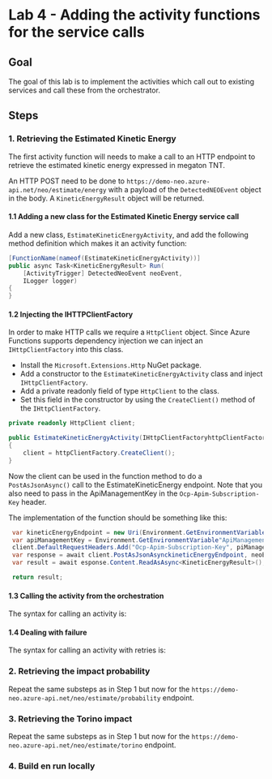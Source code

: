 # Lab 4 -  Adding the activity functions for the service calls

## Goal

The goal of this lab is to implement the activities which call out to existing services and call these from the orchestrator.

## Steps

### 1. Retrieving the Estimated Kinetic Energy

The first activity function will needs to make a call to an HTTP endpoint to retrieve the estimated kinetic energy expressed in megaton TNT.

An HTTP POST need to be done to `https://demo-neo.azure-api.net/neo/estimate/energy` with a payload of the `DetectedNEOEvent` object in the body. A `KineticEnergyResult` object will be returned.

#### 1.1  Adding a new class for the Estimated Kinetic Energy service call

Add a new class, `EstimateKineticEnergyActivity`, and add the following method definition which makes it an activity function:

```csharp
[FunctionName(nameof(EstimateKineticEnergyActivity))]
public async Task<KineticEnergyResult> Run(
    [ActivityTrigger] DetectedNeoEvent neoEvent,
    ILogger logger)
{
}
```

#### 1.2 Injecting the IHTTPClientFactory

In order to make HTTP calls we require a `HttpClient` object. Since Azure Functions supports dependency injection we can inject an `IHttpClientFactory` into this class. 

- Install the `Microsoft.Extensions.Http` NuGet package.
- Add a constructor to the `EstimateKineticEnergyActivity` class and inject `IHttpClientFactory`.
- Add a private readonly field of type `HttpClient` to the class.
- Set this field in the constructor by using the `CreateClient()` method of the `IHttpClientFactory`.

```csharp
private readonly HttpClient client;

public EstimateKineticEnergyActivity(IHttpClientFactoryhttpClientFactory)
{
    client = httpClientFactory.CreateClient();
}
```

Now the client can be used in the function method to do a `PostAsJsonAsync()` call to the EstimateKineticEnergy endpoint. Note that you also need to pass in the ApiManagementKey in the `Ocp-Apim-Subscription-Key` header.

The implementation of the function should be something like this:

```csharp
 var kineticEnergyEndpoint = new Uri(Environment.GetEnvironmentVariable("KineticEnergyEndpoint"));
 var apiManagementKey = Environment.GetEnvironmentVariable"ApiManagementKey");
 client.DefaultRequestHeaders.Add("Ocp-Apim-Subscription-Key", piManagementKey);
 var response = await client.PostAsJsonAsynckineticEnergyEndpoint, neoEvent);
 var result = await esponse.Content.ReadAsAsync<KineticEnergyResult>();

 return result;
```

#### 1.3 Calling the activity from the orchestration

The syntax for calling an activity is:

#### 1.4 Dealing with failure

The syntax for calling an activity with retries is:

### 2. Retrieving the impact probability

Repeat the same substeps as in Step 1 but now for the `https://demo-neo.azure-api.net/neo/estimate/probability` endpoint.

### 3. Retrieving the Torino impact

Repeat the same substeps as in Step 1 but now for the `https://demo-neo.azure-api.net/neo/estimate/torino` endpoint.


### 4. Build en run locally

